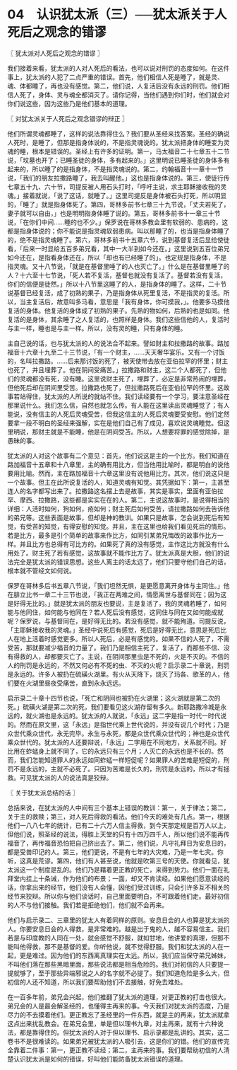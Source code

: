 # 04　认识犹太派（三）──犹太派关于人死后之观念的错谬



〖 犹太派对人死后之观念的错谬 〗

我们接着来看，犹太派的人对人死后的看法，也可以说对刑罚的态度如何。在这件事上，犹太派的人犯了二点严重的错误。首先，他们相信人死是睡了，就是灵、魂、体都睡了，再也没有感觉。第二，他们说，人复活后没有永远的刑罚。他们相信人死了，身体、灵与魂全都消灭了。请你记得，当他们遇到你们时，他们就会对你们说这些，因为这些乃是他们基本的道理。



〖 对犹太派关于人死后之观念错谬的辩正 〗

他们所谓灵魂都睡了，这样的说法靠得住么？我们要从圣经来找答案。圣经的确说人死时，是睡了，但那是指身体说的，不是指灵魂说的。犹太派把身体的睡变为灵魂的睡，根本是错误的。圣经上有许多的证明。第一，马太福音二十七章五十二节说，「坟墓也开了；已睡圣徒的身体，多有起来的。」这里明说已睡圣徒的身体多有起来的，所以睡了的是指身体，不是指灵魂说的。第二，约翰福音十一章十一节说，「我们的朋友拉撒路睡了，我去叫醒他。」这也是指身体说的。第三，使徒行传七章五十九、六十节，司提反被人用石头打时，「呼吁主说，求主耶稣接收我的灵魂。」接着就说，「说了这话，就睡了。」这里司提反是身体被石头打死，所以明显的，「睡了」就是指身体死了。第四，哥林多前书七章三十九节说，「丈夫若死了，妻子就可以自由，」也是明明指身体睡了说的。第五，哥林多前书十一章三十节说，「在你们中间……睡的也不少。」保罗说在哥林多教会里有软弱的、患病的，这都是指身体说的；你不能说是指灵魂软弱患病。叫以那睡了的，也当是指身体睡了的，绝不是指灵魂睡了。第六，哥林多前书十五章六节，说到基督复活后显给使徒看，「后来一时显给五百多弟兄看，其中一大半到如今还在。」这里说到五百位弟兄如今还在，是指看身体还在，所以「却也有已经睡了的」。也定规是指身体，不是指灵魂。又十八节说，「就是在基督里唾了的人也灭亡了。」什么是在基督里睡了的人？十六至十七节说，「死人若不复活，基督也就没有复活了。基督若没有复活，你们的信便是徒然。」所以十八节里这睡了的人，是指身体的睡了。这样，二十节说基督已经复活，成了初熟的果子，乃是指身体从死里复活，不是指灵的复活。所以，当主复活后，故意叫多马看，意思是「我有身体，你可摸我，」。他要多马摸他复活的身体。他复活的身体成了初熟的果子。先熟的物如何，后熟的也是如同。他复活的是身体，其余睡了之人复活的，也照样是身体。我们这些信他的人，复活时与主一样，睡也是与主一样。所以，没有灵的睡，只有身体的睡。

主自己说的话，也与犹太派的人的说法合不起来。譬如财主和拉撒路的故事。路加福音十六章十九至二十三节说，「有一个财主，……天天奢华宴乐。又有一个讨饭的，名叫拉撒路。……后来那讨饭的死了，被天使带去放在亚伯拉罕的怀里；财主也死了，并且埋葬了。他在阴间受痛苦。」拉撒路和财主，这二个人都死了，但他们的灵魂都没有死，没有睡。这里说财主死了，埋葬了，必定是非常热闹的埋葬，但他死后却在阴间里受苦。拉撒路也死了，但拉撒路死后在亚伯拉罕的怀里。这故事若站得住，犹太派的人所说的就站不住。我们读经要有一个学习，要注意圣经在那里说什么。我们怎么信，自然也就怎么传。有人能在这里读出灵魂睡觉了；有人能说，没有信主的人死后灵魂受苦，但我这信主的人死后灵魂要受安慰。他们定然要拿一段不明白的圣经来强解，实在是他们自己有了成见，喜欢说灵魂睡觉。但这里明说，那财主就是不能睡，他是在阴间受苫。所以，人想要将罪的感觉除掉，是愚昧的事。

犹太派的人对这个故事有二个意见：首先，他们说这是主的一个比方。我们知道在路加福音十五章和十八章里，主的确有用比方，但当他用比喻时，都是明白的说他要用比喻。然而，主在路加福音十六章这里没有说他用比方。其次，他们说这只是一个故事。但主在此所说复活的人，知道灵魂有知觉。其凭据如下：第一，主甚至连人的名字都写出来了。拉撒路这名摆上去是故事，其实是事实，里面有亚伯拉罕、摩西、拉撒路，这些都是实实在在的人。第二，主说这故事时，是说得相当的详细：人活时如何，狗如何，疮如何；财主死后如何受苦，请拉撒路如何去告诉他的弟兄等。这些表面是故事，但却是神的教训。如果只是故事，怎会说到死后有知觉，有受苦的知觉，有得安慰的知觉。并且，主在这里也给我们看见死后的情形。若是比方，最多是引个简单的故事来作比方，如同引某弟兄悔改的故事作比方一样。并且比方也总得有可比方的。如果死了真的没有感觉，主作这比方就没有什么用处了。财主死了若有感觉，这故事就不能作比方了。犹太派真是大胆，他们的说法完全是犹太派的错误思想。这些人离主的话太远了，他们只要守他们自己的话，根本就不管经文如何说。

保罗在哥林多后书五章八节说，「我们坦然无惧，是更愿意离开身体与主同住。」他在腓立比书一章二十三节也说，「我正在两难之间，情愿离世与基督同在；因为这是好得无比的。」就是犹太派的朋友也要说，主是复活了，我的灵魂若睡了，如何能与他同住，如何能与他同在？若人死后没有感觉，这同住与同在又如何能成就呢？保罗说，与基督同在，是好得无比的。若没有感觉，就不能殉道。司提反说，「主耶稣接收我的灵魂。」圣经中说死后有感觉，死后是好得无比，意思是死后比人在地上活着时感觉更多。所以人死后，必是有感觉的。如果不信的人死了，不需受苦，那就要减少福音的力量了。我们乃是相信主死了，复活了，而那些不信、没有得救的人，却都要灭亡了。主说，在阴间那里虫是不死的，火是不灭的。不信的人的刑罚是永远的，不然又何必有不死的虫、不灭的火呢？启示录二十章说，刑罚是永远的。许多人被扔在硫磺火湖里。有火从天降下，烧灭了玛各、歌革的人，他们要在火湖里昼夜受痛苦，直到永永远远。

启示录二十章十四节也说，「死亡和阴间也被扔在火湖里；这火湖就是第二次的死。」硫磺火湖是第二次的死，我们要看见这火湖存留有多久。新耶路撒冷城是永远的，就火湖也是永远的。犹太派的人就说，「永远」这二字是指一时代一时代说的。然而在原文里，这「永远」是指世代乘上世代说的，并没有说几个时代；乃是众世代乘众世代，永无完毕。永生与永死，都是众世代乘众世代的；神也是众世代乘众世代的。犹太派的人还要辩说，「永远」二字用在不同地方，关系就不同。好比用在蚱蜢身上就不同了，它的永远只有三个月；人灭亡的永远也是不长的。然而，我们怎能知道罪人的永远如同蚱蜢一样短促呢？如果罪人的苦难是短促的，刑罚不是永远的，主就不必死了。只因为苦难是长久的，刑罚是永远的，所以才有拯救。可见犹太派的人的说法真是狡辩。



〖 关于犹太派总结的话 〗

总括来说，在犹太派的人中间有三个基本上错误的教训：第一，关于律法；第二，关于主的救赎；第三，对人死后得救的看法。他们今天的难处有几点。第一，根据他们一八八七年的统计，已有二十六万人信主得救，到今天那定规是百万人以上，但他们说，照圣经的说法，得胜上天堂的只有十四万四千人，所以他们说不能再传福音了，再传福音恐怕把自己挤出去了。第二，他们说，凡守礼拜日为安息日的，都是受兽印记的人。第三，他们更说，不是有七年的大灾难，乃是一年七灾。你听，这真是荒谬。第四，他们有人甚至说，他就是吹第三号的天使。你就看见，犹太派这一个制度是乱的。他们乃是藉着更正教的死亡，来得到势力。他们一面在礼拜堂内挂上十条诫，作为他们的布景；一面，却又不肯读经。如果他们愿意读经的话，你拿出来的经节，他们没有人会懂，因他们受过训练，只会引许多互不相关的经节来狡辩。所以你与他们谈话时，自己里面要明白，不可跟着他们走。最好初信的人不与他们接触。我们若是拒绝他们，他们就不会再来。

他们与启示录二、三章里的犹太人有着同样的原则。安息日会的人也算是犹太派的人。你要安息日会的人得救，是非常难的。越是出于鬼的人，越不容易信主。我们若是与印度教的人同在一处，就会感觉不舒服，就如甘地，他讲爱的真理，但那不能叫他得救，那不是基督的爱。你听他说，就不觉得舒服。我们和犹太派的人在一起，更是难过。因为他们的东西离真理实在太远。所以，我们应当保守弟兄姊妹，不叫他们落在那些黑暗里面，那些说法都是相当危险的。我们对初信的人只要提一提就够了，至于那些异端邪说之人的名字就不必提了。我们知道危险是多么大，但初信的人还不知道，所以我们要帮助他们不去接触，好免去难处。

在一百多年前，弟兄会兴起，他们推翻了犹太派的道理，对更正教的打击也很大。弟兄会的人是最会解圣经的，也懂得主再来的事。今天我们对犹太派的态度，乃是尽力的不去摸着他们。更正教忘了圣经里的一件东西，就是主的再来，犹太派就拿这点出来扰乱教会。在弟兄会里，单是但以理书九章，对主再来，就有十六种说法，都是靠得住的。但犹太派的人对于但以理书、启示录都是乱讲的。其实，这二卷书不是很难读的。如果弟兄被犹太派的人吸引去，这是你们的错。他们的宣传完全靠着二件事：第一，更正教不读经；第二，主再来的事。我们要帮助初信的人清楚认识犹太派是如何的错误，好叫他们能防备犹太派错误的道理。

